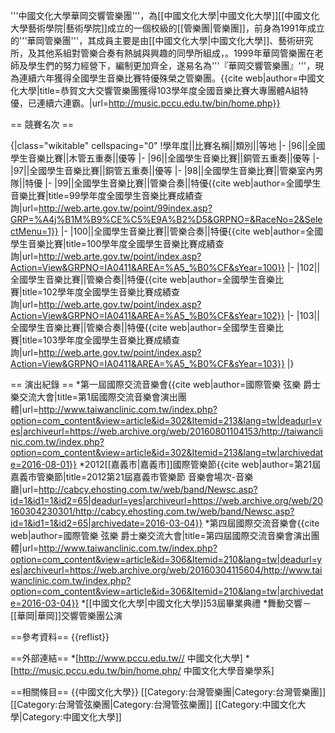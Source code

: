 '''中國文化大學華岡交響管樂團'''，為[[中國文化大學|中國文化大學]][[中國文化大學藝術學院|藝術學院]]成立的一個校級的[[管樂團|管樂團]]，前身為1991年成立的'''華岡管樂團'''，其成員主要是由[[中國文化大學|中國文化大學]]、藝術研究所，及其他系組對管樂合奏有熱誠與興趣的同學所組成，。1999年華岡管樂團在老師及學生們的努力經營下，編制更加齊全，遂易名為'''『華岡交響管樂團』'''，現為連續六年獲得全國學生音樂比賽特優殊榮之管樂團。<ref>{{cite web|author=中國文化大學|title=恭賀文大交響管樂團獲得103學年度全國音樂比賽大專團體A組特優，已連續六連霸。|url=http://music.pccu.edu.tw/bin/home.php}}</ref>

== 競賽名次 ==

{|class="wikitable" cellspacing="0"
!學年度||比賽名稱||類別||等地
|-
|96||全國學生音樂比賽||木管五重奏||優等
|-
|96||全國學生音樂比賽||銅管五重奏||優等
|-
|97||全國學生音樂比賽||銅管五重奏||優等
|-
|98||全國學生音樂比賽||管樂室內男隊||特優
|-
|99||全國學生音樂比賽||管樂合奏||特優<ref>{{cite web|author=全國學生音樂比賽|title=99學年度全國學生音樂比賽成績查詢|url=http://web.arte.gov.tw/point/99index.asp?GRP=%A4j%B1M%B9%CE%C5%E9A%B2%D5&GRPNO=&RaceNo=2&SelectMenu=1}}</ref>
|-
|100||全國學生音樂比賽||管樂合奏||特優<ref>{{cite web|author=全國學生音樂比賽|title=100學年度全國學生音樂比賽成績查詢|url=http://web.arte.gov.tw/point/index.asp?Action=View&GRPNO=IA0411&AREA=%A5_%B0%CF&sYear=100}}</ref>
|-
|102||全國學生音樂比賽||管樂合奏||特優<ref>{{cite web|author=全國學生音樂比賽|title=102學年度全國學生音樂比賽成績查詢|url=http://web.arte.gov.tw/point/index.asp?Action=View&GRPNO=IA0411&AREA=%A5_%B0%CF&sYear=102}}</ref>
|-
|103||全國學生音樂比賽||管樂合奏||特優<ref>{{cite web|author=全國學生音樂比賽|title=103學年度全國學生音樂比賽成績查詢|url=http://web.arte.gov.tw/point/index.asp?Action=View&GRPNO=IA0411&AREA=%A5_%B0%CF&sYear=103}}</ref>
|}

== 演出紀錄 ==
*第一屆國際交流音樂會<ref>{{cite web|author=國際管樂 弦樂 爵士樂交流大會|title=第1屆國際交流音樂會演出團體|url=http://www.taiwanclinic.com.tw/index.php?option=com_content&view=article&id=302&Itemid=213&lang=tw|deadurl=yes|archiveurl=https://web.archive.org/web/20160801104153/http://taiwanclinic.com.tw/index.php?option=com_content&view=article&id=302&Itemid=213&lang=tw|archivedate=2016-08-01}}</ref>
*2012[[嘉義市|嘉義市]]國際管樂節<ref>{{cite web|author=第21屆嘉義市管樂節|title=2012第21屆嘉義市管樂節 音樂會場次-音樂廳|url=http://cabcy.ehosting.com.tw/web/band/Newsc.asp?id=1&id1=1&id2=65|deadurl=yes|archiveurl=https://web.archive.org/web/20160304230301/http://cabcy.ehosting.com.tw/web/band/Newsc.asp?id=1&id1=1&id2=65|archivedate=2016-03-04}}</ref>
*第四屆國際交流音樂會<ref>{{cite web|author=國際管樂 弦樂 爵士樂交流大會|title=第四屆國際交流音樂會演出團體|url=http://www.taiwanclinic.com.tw/index.php?option=com_content&view=article&id=306&Itemid=210&lang=tw|deadurl=yes|archiveurl=https://web.archive.org/web/20160304115604/http://www.taiwanclinic.com.tw/index.php?option=com_content&view=article&id=306&Itemid=210&lang=tw|archivedate=2016-03-04}}</ref>
*[[中國文化大學|中國文化大學]]53屆畢業典禮
*舞動交響－[[華岡|華岡]]交響管樂團公演

==參考資料==
{{reflist}}

==外部連結==
*[http://www.pccu.edu.tw// 中國文化大學]
*[http://music.pccu.edu.tw/bin/home.php/ 中國文化大學音樂學系]

==相關條目==
{{中國文化大學}}
[[Category:台灣管樂團|Category:台灣管樂團]]
[[Category:台灣管弦樂團|Category:台灣管弦樂團]]
[[Category:中國文化大學|Category:中國文化大學]]